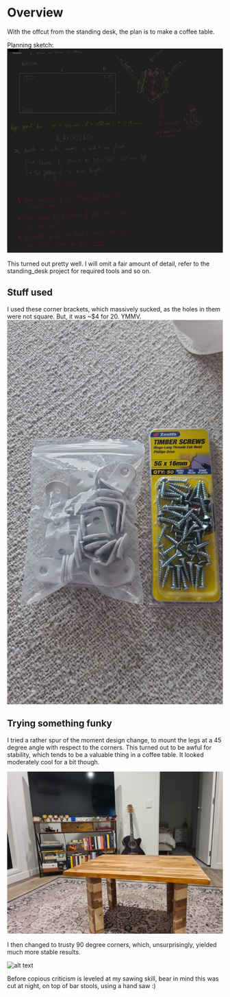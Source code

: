 # Overview

With the offcut from the standing desk, the plan is to make a coffee table.

Planning sketch:
![alt text](IMG_0097.png)

This turned out pretty well. I will omit a fair amount of detail, refer to the standing_desk project
for required tools and so on.

## Stuff used

I used these corner brackets, which massively sucked, as the holes in them were not square. But, it was ~$4 for 20. YMMV.
![alt text](IMG-20250518-WA0005.jpeg)

## Trying something funky

I tried a rather spur of the moment design change, to mount the legs at a 45 degree angle with respect to the corners.
This turned out to be awful for stability, which tends to be a valuable thing in a coffee table. It looked moderately cool
for a bit though.

![alt text](20250518_185853.jpg)

I then changed to trusty 90 degree corners, which, unsurprisingly, yielded much more stable results.

![alt text](20250524_131226.jpg)

Before copious criticism is leveled at my sawing skill, bear in mind this was cut at night, on top of bar stools, using a hand saw :)
